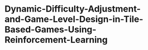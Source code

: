 # Dynamic-Difficulty-Adjustment-and-Game-Level-Design-in-Tile-Based-Games-Using-Reinforcement-Learning
